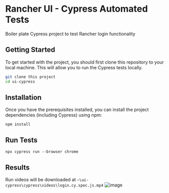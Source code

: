 # Rancher UI - Cypress Automated Tests
Boiler plate Cypress project to test Rancher login functionality


## Getting Started

To get started with the project, you should first clone this repository to your local machine. This will allow you to run the Cypress tests locally.

```bash
git clone this project
cd ui-cypress
```

## Installation
Once you have the prerequisites installed, you can install the project dependencies (including Cypress) using npm:

```
npm install
```
## Run Tests
```
npx cypress run --browser chrome

```
## Results 
Run videos will be downloaded at ``` ~\ui-cypress\cypress\videos\login.cy.spec.js.mp4 ```
![image](https://github.com/MJavedAli/suse-projects/assets/30997178/d09df0a4-2e78-4dd3-9f38-8e47de01af91)
